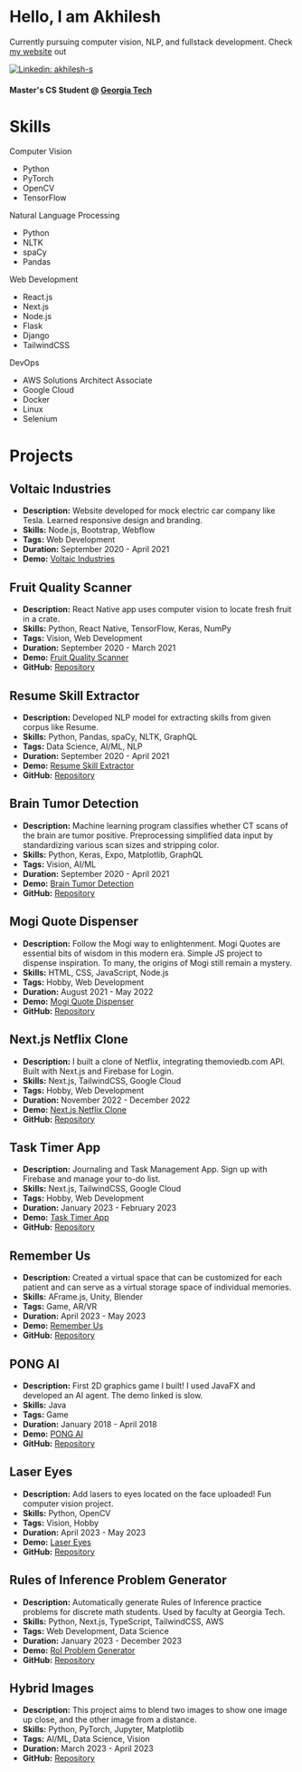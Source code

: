 # Hello, I am Akhilesh
Currently pursuing computer vision, NLP, and fullstack development.
Check [my website](https://www.akhilesh.dev) out

[![Linkedin: akhilesh-s](https://img.shields.io/badge/-Akhilesh%20Sivaganesan-blue?style=flat-square&logo=Linkedin&logoColor=white&link=https://www.linkedin.com/in/akhilesh-s/)](https://www.linkedin.com/in/akhilesh-s/)

#### Master's CS Student @ [Georgia Tech](https://www.gatech.edu/) 

# Skills
Computer Vision
  - Python
  - PyTorch
  - OpenCV
  - TensorFlow

Natural Language Processing
  - Python
  - NLTK
  - spaCy
  - Pandas

Web Development
  - React.js
  - Next.js
  - Node.js
  - Flask
  - Django
  - TailwindCSS

DevOps
  - AWS Solutions Architect Associate
  - Google Cloud
  - Docker
  - Linux
  - Selenium


# Projects

## Voltaic Industries
- **Description:** Website developed for mock electric car company like Tesla. Learned responsive design and branding.
- **Skills:** Node.js, Bootstrap, Webflow
- **Tags:** Web Development
- **Duration:** September 2020 - April 2021
- **Demo:** [Voltaic Industries](https://voltaic-industries.webflow.io/design-brief/home)

## Fruit Quality Scanner
- **Description:** React Native app uses computer vision to locate fresh fruit in a crate.
- **Skills:** Python, React Native, TensorFlow, Keras, NumPy
- **Tags:** Vision, Web Development
- **Duration:** September 2020 - March 2021
- **Demo:** [Fruit Quality Scanner](https://fruit-scanner-123145.web.app/)
- **GitHub:** [Repository](https://github.com/akhilesh-sivaganesan/Fruit-Crate-Scanner)

## Resume Skill Extractor
- **Description:** Developed NLP model for extracting skills from given corpus like Resume.
- **Skills:** Python, Pandas, spaCy, NLTK, GraphQL
- **Tags:** Data Science, AI/ML, NLP
- **Duration:** September 2020 - April 2021
- **Demo:** [Resume Skill Extractor](https://akhilesh-sivaganesan-skill-extractor-1-sp3-dp6jr8.streamlit.app/)
- **GitHub:** [Repository](https://github.com/akhilesh-sivaganesan/skill-extractor-1)

## Brain Tumor Detection
- **Description:** Machine learning program classifies whether CT scans of the brain are tumor positive. Preprocessing simplified data input by standardizing various scan sizes and stripping color.
- **Skills:** Python, Keras, Expo, Matplotlib, GraphQL
- **Tags:** Vision, AI/ML
- **Duration:** September 2020 - April 2021
- **Demo:** [Brain Tumor Detection](https://akhilesh-sivaganesan-brain-tumor-de-brain-tumor-detector-s5ux35.streamlit.app)
- **GitHub:** [Repository](https://github.com/akhilesh-sivaganesan/Brain-Tumor-Detection)

## Mogi Quote Dispenser
- **Description:** Follow the Mogi way to enlightenment. Mogi Quotes are essential bits of wisdom in this modern era. Simple JS project to dispense inspiration. To many, the origins of Mogi still remain a mystery.
- **Skills:** HTML, CSS, JavaScript, Node.js
- **Tags:** Hobby, Web Development
- **Duration:** August 2021 - May 2022
- **Demo:** [Mogi Quote Dispenser](https://akhilesh-sivaganesan.github.io/)
- **GitHub:** [Repository](https://github.com/akhilesh-sivaganesan/Mogi-Quote-Dispenser)

## Next.js Netflix Clone
- **Description:** I built a clone of Netflix, integrating themoviedb.com API. Built with Next.js and Firebase for Login.
- **Skills:** Next.js, TailwindCSS, Google Cloud
- **Tags:** Hobby, Web Development
- **Duration:** November 2022 - December 2022
- **Demo:** [Next.js Netflix Clone](https://netflix-clone-akhilesh-sivaganesan.vercel.app/login)
- **GitHub:** [Repository](https://github.com/akhilesh-sivaganesan/netflix-clone)

## Task Timer App
- **Description:** Journaling and Task Management App. Sign up with Firebase and manage your to-do list.
- **Skills:** Next.js, TailwindCSS, Google Cloud
- **Tags:** Hobby, Web Development
- **Duration:** January 2023 - February 2023
- **Demo:** [Task Timer App](https://notes-app-1-a0152.web.app/)
- **GitHub:** [Repository](https://github.com/akhilesh-sivaganesan/Notes-App-1)

## Remember Us
- **Description:** Created a virtual space that can be customized for each patient and can serve as a virtual storage space of individual memories.
- **Skills:** AFrame.js, Unity, Blender
- **Tags:** Game, AR/VR
- **Duration:** April 2023 - May 2023
- **Demo:** [Remember Us](https://immersegt.web.app/)
- **GitHub:** [Repository](https://devpost.com/software/memory-e18m2a)

## PONG AI
- **Description:** First 2D graphics game I built! I used JavaFX and developed an AI agent. The demo linked is slow.
- **Skills:** Java
- **Tags:** Game
- **Duration:** January 2018 - April 2018
- **Demo:** [PONG AI](https://replit.com/@AkhileshSivaga1/Pong-with-Java-Swing)
- **GitHub:** [Repository](https://github.com/akhilesh-sivaganesan/PONG)

## Laser Eyes
- **Description:** Add lasers to eyes located on the face uploaded! Fun computer vision project.
- **Skills:** Python, OpenCV
- **Tags:** Vision, Hobby
- **Duration:** April 2023 - May 2023
- **Demo:** [Laser Eyes](http://akhileshs123.pythonanywhere.com/)
- **GitHub:** [Repository](https://github.com/akhilesh-sivaganesan/lasereyes)

## Rules of Inference Problem Generator
- **Description:** Automatically generate Rules of Inference practice problems for discrete math students. Used by faculty at Georgia Tech.
- **Skills:** Python, Next.js, TypeScript, TailwindCSS, AWS
- **Tags:** Web Development, Data Science
- **Duration:** January 2023 - December 2023
- **Demo:** [RoI Problem Generator](https://master.dx12z1bo919um.amplifyapp.com/)
- **GitHub:** [Repository](https://github.com/akhilesh-sivaganesan/rules-of-inference)

## Hybrid Images
- **Description:** This project aims to blend two images to show one image up close, and the other image from a distance.
- **Skills:** Python, PyTorch, Jupyter, Matplotlib
- **Tags:** AI/ML, Data Science, Vision
- **Duration:** March 2023 - April 2023
- **GitHub:** [Repository](https://github.com/akhilesh-sivaganesan/hybrid-images)
